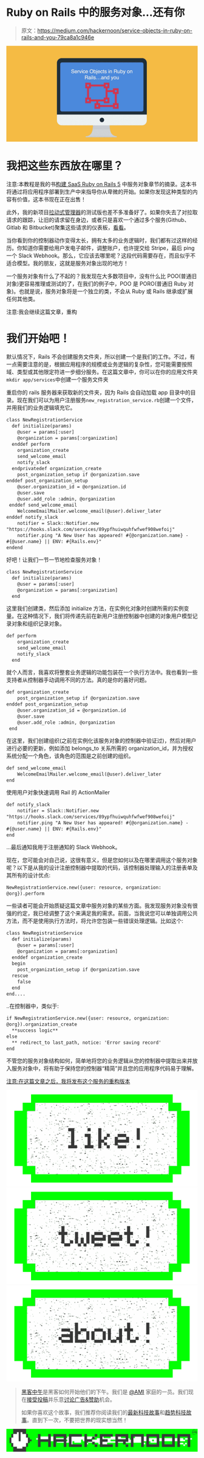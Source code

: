 # Ruby on Rails 中的服务对象…还有你

> 原文：<https://medium.com/hackernoon/service-objects-in-ruby-on-rails-and-you-79ca8a1c946e>

![](img/b96ce7f2cd89c85ba6d240fe0a38674a.png)

# 我把这些东西放在哪里？

注意:本教程是我的书[构建 SaaS Ruby on Rails 5](https://BuildASaaSAppinRails.com) 中服务对象章节的摘录。这本书将通过将应用程序部署到生产中来指导你从卑微的开始。如果你发现这种类型的内容有价值，这本书现在正在出售！

此外，我的新项目[拉动式管理器](https://pullmanager.com)的测试版也差不多准备好了。如果你失去了对拉取请求的跟踪，让旧的请求留在身边，或者只是喜欢一个通过多个服务(Github、Gitlab 和 Bitbucket)聚集这些请求的仪表板，[看看](https://pullmanager.com)。

当你看到你的控制器动作变得太长，拥有太多的业务逻辑时，我们都有过这样的经历。你知道你需要给用户发电子邮件，调整账户，也许提交给 Stripe，最后 ping 一个 Slack Webhook。那么，它应该去哪里呢？这段代码需要存在，而且似乎不适合模型。我的朋友，这就是服务对象出现的地方！

一个服务对象有什么了不起的？我发现在大多数项目中，没有什么比 POO(普通旧对象)更容易推理或测试的了，在我们的例子中，POO 是 PORO(普通旧 Ruby 对象)。也就是说，服务对象将是一个独立的类，不会从 Ruby 或 Rails 继承或扩展任何其他类。

注意:我会继续这篇文章，重构

# 我们开始吧！

默认情况下，Rails 不会创建服务文件夹，所以创建一个是我们的工作。不过，有一点需要注意的是，根据应用程序的规模或业务逻辑的复杂性，您可能需要按照域、类型或其他限定符进一步细分服务。在这篇文章中，你可以在你的应用文件夹`mkdir app/services`中创建一个服务文件夹

重启你的 rails 服务器来获取新的文件夹，因为 Rails 会自动加载 app 目录中的目录。现在我们可以为用户注册服务`new_registration_service.rb`创建一个文件，并用我们的业务逻辑填充它。

```
class NewRegistrationService
  def initialize(params)
    @user = params[:user]
    @organization = params[:organization]
  enddef perform
    organization_create
    send_welcome_email
    notify_slack
  endprivatedef organization_create
    post_organization_setup if @organization.save
enddef post_organization_setup
    @user.organization_id = @organization.id
    @user.save
    @user.add_role :admin, @organization
 enddef send_welcome_email
    WelcomeEmailMailer.welcome_email(@user).deliver_later
enddef notify_slack
    notifier = Slack::Notifier.new "https://hooks.slack.com/services/89ypfhuiwquhfwfwef908wefoij"
    notifier.ping "A New User has appeared! #{@organization.name} -   #{@user.name} || ENV: #{Rails.env}"
endend
```

好吧！让我们一节一节地检查服务对象！

```
class NewRegistrationService
  def initialize(params)
    @user = params[:user]
    @organization = params[:organization]
  end
```

这里我们创建类，然后添加 initialize 方法，在实例化对象时创建所需的实例变量。在这种情况下，我们将传递先前在新用户注册控制器中创建的对象用户模型记录对象和组织记录对象。

```
def perform
    organization_create
    send_welcome_email
    notify_slack
  end
```

就个人而言，我喜欢将整套业务逻辑的功能包装在一个执行方法中。我也看到一些支持者从控制器手动调用不同的方法。真的是你的喜好问题。

```
def organization_create
    post_organization_setup if @organization.save
enddef post_organization_setup
    @user.organization_id = @organization.id
    @user.save
    @user.add_role :admin, @organization
 end
```

在这里，我们创建组织(之前在实例化该服务对象的控制器中验证过)，然后对用户进行必要的更新，例如添加 belongs_to 关系所需的 organization_id，并为授权系统分配一个角色，该角色的范围是之前创建的组织。

```
def send_welcome_email
    WelcomeEmailMailer.welcome_email(@user).deliver_later
end
```

使用用户对象快速调用 Rail 的 ActionMailer

```
def notify_slack
    notifier = Slack::Notifier.new "https://hooks.slack.com/services/89ypfhuiwquhfwfwef908wefoij"
    notifier.ping "A New User has appeared! #{@organization.name} -   #{@user.name} || ENV: #{Rails.env}"
end
```

…最后通知我用于注册通知的 Slack Webhook。

现在，您可能会对自己说，这很有意义，但是您如何以及在哪里调用这个服务对象呢？以下是从我的设计注册控制器中提取的代码，该控制器处理输入的注册表单及其所有的设计优点:

```
NewRegistrationService.new({user: resource, organization: @org}).perform
```

一些读者可能会开始质疑这篇文章中服务对象的某些方面。我发现服务对象没有很强的约定，我已经调整了这个来满足我的需求。前面，当我说您可以单独调用公共方法，而不是使用执行方法时，将允许您包装一些错误处理逻辑。比如这个:

```
class NewRegistrationService
  def initialize(params)
    @user = params[:user]
    @organization = params[:organization]
  enddef organization_create
  begin
    post_organization_setup if @organization.save
  rescue
    false
  end
end....
```

..在控制器中，类似于:

```
if NewRegistrationService.new({user: resource, organization: @org}).organization_create
  **success logic**
else
  ** redirect_to last_path, notice: 'Error saving record'
end
```

不管您的服务对象结构如何，简单地将您的业务逻辑从您的控制器中提取出来并放入服务对象中，将有助于保持您的控制器“精简”并且您的应用程序代码易于理解。

[注意:在这篇文章之后，我将发布这个服务的重构版本](https://hackernoon.com/going-further-with-service-objects-in-ruby-on-rails-b8aac13a7271)

[![](img/50ef4044ecd4e250b5d50f368b775d38.png)](http://bit.ly/HackernoonFB)[![](img/979d9a46439d5aebbdcdca574e21dc81.png)](https://goo.gl/k7XYbx)[![](img/2930ba6bd2c12218fdbbf7e02c8746ff.png)](https://goo.gl/4ofytp)

> [黑客中午](http://bit.ly/Hackernoon)是黑客如何开始他们的下午。我们是 [@AMI](http://bit.ly/atAMIatAMI) 家庭的一员。我们现在[接受投稿](http://bit.ly/hackernoonsubmission)并乐意[讨论广告&赞助](mailto:partners@amipublications.com)机会。
> 
> 如果你喜欢这个故事，我们推荐你阅读我们的[最新科技故事](http://bit.ly/hackernoonlatestt)和[趋势科技故事](https://hackernoon.com/trending)。直到下一次，不要把世界的现实想当然！

![](img/be0ca55ba73a573dce11effb2ee80d56.png)